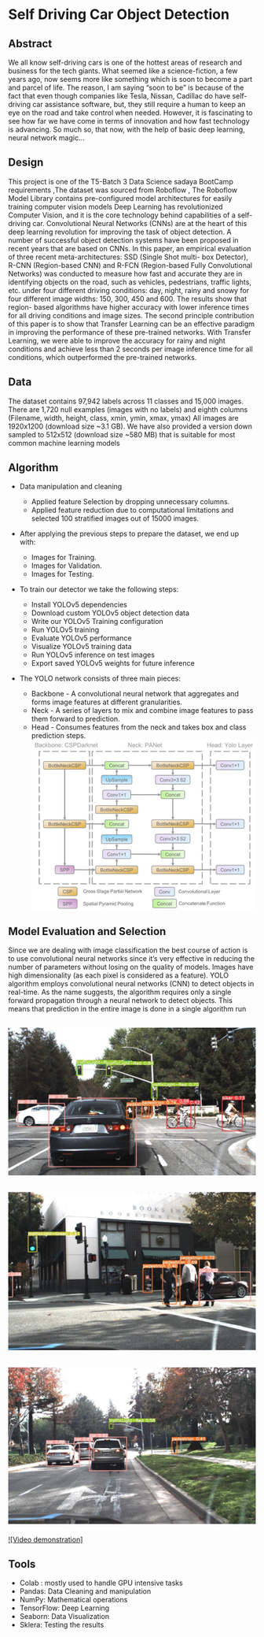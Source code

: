 # Self Driving Car Object Detection

## Abstract
We all know self-driving cars is one of the hottest areas of research and business for the tech giants. What seemed like a science-fiction, a few years ago, now seems more like something which is soon to become a part and parcel of life. The reason, I am saying “soon to be” is because of the fact that even though companies like Tesla, Nissan, Cadillac do have self-driving car assistance software, but, they still require a human to keep an eye on the road and take control when needed. However, it is fascinating to see how far we have come in terms of innovation and how fast technology is advancing. So much so, that now, with the help of basic deep learning, neural network magic...

## Design 
This project is one of the T5-Batch 3 Data Science sadaya BootCamp requirements ,The dataset was sourced from Roboflow , The Roboflow Model Library contains pre-configured model architectures for easily training computer vision models Deep Learning has revolutionized Computer Vision, and it is the core technology behind capabilities of a self- driving car. Convolutional Neural Networks (CNNs) are at the heart of this deep learning revolution for improving the task of object detection. A number of successful object detection systems have been proposed in recent years that are based on CNNs. In this paper, an empirical evaluation of three recent meta-architectures: SSD (Single Shot multi- box Detector), R-CNN (Region-based CNN) and R-FCN (Region-based Fully Convolutional Networks) was conducted to measure how fast and accurate they are in identifying objects on the road, such as vehicles, pedestrians, traffic lights, etc. under four different driving conditions: day, night, rainy and snowy for four different image widths: 150, 300, 450 and 600. The results show that region- based algorithms have higher accuracy with lower inference times for all driving conditions and image sizes. The second principle contribution of this paper is to show that Transfer Learning can be an effective paradigm in improving the performance of these pre-trained networks. With Transfer Learning, we were able to improve the accuracy for rainy and night conditions and achieve less than 2 seconds per image inference time for all conditions, which outperformed the pre-trained networks.

## Data
The dataset contains 97,942 labels across 11 classes and 15,000 images. There are 1,720 null examples (images with no labels) and eighth columns (Filename, width, height, class, xmin, ymin, xmax, ymax)
All images are 1920x1200 (download size ~3.1 GB). We have also provided a version down sampled to 512x512 (download size ~580 MB) that is suitable for most common machine learning models

## Algorithm
* Data manipulation and cleaning
    * Applied feature Selection by dropping unnecessary columns.
    * Applied feature reduction due to computational limitations and selected 100 stratified images out of 15000 images.

* After applying the previous steps to prepare the dataset, we end up with:
   * Images for Training.
   * Images for Validation.
   * Images for Testing.

* To train our detector we take the following steps:
   * Install YOLOv5 dependencies
   * Download custom YOLOv5 object detection data
   * Write our YOLOv5 Training configuration
   * Run YOLOv5 training
   * Evaluate YOLOv5 performance
   * Visualize YOLOv5 training data
   * Run YOLOv5 inference on test images
   * Export saved YOLOv5 weights for future inference

* The YOLO network consists of three main pieces:
   * Backbone - A convolutional neural network that aggregates and forms image features at different granularities.
   * Neck - A series of layers to mix and combine image features to pass them forward to prediction.
   * Head - Consumes features from the neck and takes box and class prediction steps.
   ![alt text](../Images/yolov5_algorithm.png "yolov5 algorithm")

## Model Evaluation and Selection
Since we are dealing with image classification the best course of action is to use convolutional neural networks since it’s very effective in reducing the number of parameters without losing on the quality of models. Images have high dimensionality (as each pixel is considered as a feature). YOLO algorithm employs convolutional neural networks (CNN) to detect objects in real-time. As the name suggests, the algorithm requires only a single forward propagation through a neural network to detect objects. This means that prediction in the entire image is done in a single algorithm run

![alt text](../Images/test1.png)
---
![alt text](../Images/test2.png)
---
![alt text](../Images/test3.png)
---
[![Video demonstration]](https://www.youtube.com/watch?v=qaCLV4Y_H3M)

## Tools
* Colab : mostly used to handle GPU intensive tasks
* Pandas: Data Cleaning and manipulation
* NumPy: Mathematical operations
* TensorFlow: Deep Learning
* Seaborn: Data Visualization
* Sklera: Testing the results
